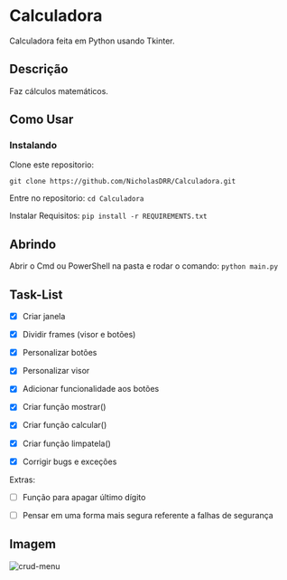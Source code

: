 # Calculadora
 Calculadora feita em Python usando Tkinter.
 
## Descrição

Faz cálculos matemáticos.

## Como Usar

### Instalando
Clone este repositorio:

```git clone https://github.com/NicholasDRR/Calculadora.git```

Entre no repositorio:
```cd Calculadora```

Instalar Requisitos:
```pip install -r REQUIREMENTS.txt```

## Abrindo

Abrir o Cmd ou PowerShell na pasta e rodar o comando: ```python main.py```

## Task-List


- [X] Criar janela
- [X] Dividir frames (visor e botões)
- [X] Personalizar botões
- [X] Personalizar visor
- [X] Adicionar funcionalidade aos botões
- [X] Criar função mostrar()
- [X] Criar função calcular()
- [X] Criar função limpatela()
- [X] Corrigir bugs e exceções


Extras:

- [ ] Função para apagar último dígito
- [ ] Pensar em uma forma mais segura referente a falhas de segurança
 

## Imagem
![crud-menu](./calculadora.PNG)

